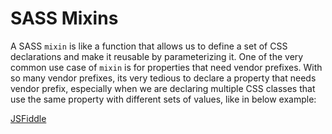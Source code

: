 # SASS Mixins
A SASS `mixin` is like a function that allows us to define a set of CSS declarations and make it reusable by parameterizing it.
One of the very common use case of `mixin` is for properties that need vendor prefixes. With so many vendor prefixes, its very tedious to declare a property that needs vendor prefix, especially when we are declaring multiple CSS classes that use the same property with different sets of values, like in below example:

[JSFiddle](https://jsfiddle.net/tiwarib/a9err95o/#tabs=css,html,result)



















